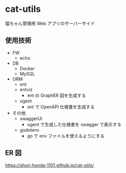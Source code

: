 # cat-utils

猫ちゃん管理用 Web アプリのサーバーサイド

## 使用技術

- FW
  - echo
- DB
  - Docker
  - MySQL
- ORM
  - ent
  - entviz
    - ent の GraphER 図を生成する
  - ogent
    - ent で OpenAPI 仕様書を生成する
- その他
  - swaggerUI
    - ogent で生成した仕様書を swagger で表示する
  - godotenv
    - go で env ファイルを使えるようにする

## ER 図

https://shuri-honda-1101.github.io/cat-utils/
